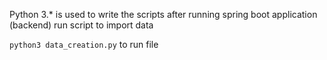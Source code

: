 Python 3.* is used to write the scripts after running spring boot application (backend) run script to import data

`python3 data_creation.py` to run file
